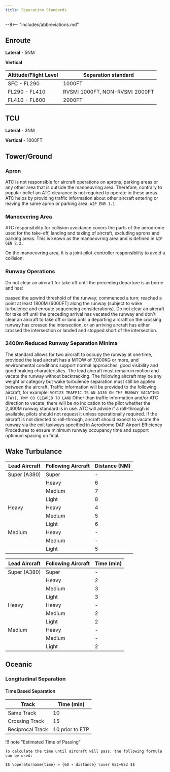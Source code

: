 ```yaml
---
title: Separation Standards
---
```


--8<-- "includes/abbreviations.md"

## Enroute
**Lateral** - 5NM

**Vertical**

| Altitude/Flight Level | Separation standard |
| --------------------- | ------------------- |
| SFC - FL290 | 1000FT |
| FL290 - FL410 | RVSM: 1000FT, NON-RVSM: 2000FT |
| FL410 - FL600 | 2000FT | 

## TCU

**Lateral** - 3NM

**Vertical** - 1000FT

## Tower/Ground

### Apron
ATC is not responsible for aircraft operations on aprons, parking areas or any other area that is outside the manoeuvring area. Therefore, contrary to popular belief an ATC clearance is not required to operate in these areas. ATC helps by providing traffic information about other aircraft entering or leaving the same apron or parking area. `AIP ENR 1.1`

### Manoevering Area
ATC responsibility for collision avoidance covers the parts of the aerodrome used for the take-off, landing and taxiing of aircraft, excluding aprons and parking areas. This is known as the manoeuvring area and is defined in `AIP GEN 2.2.`

On the manoeuvring area, it is a joint pilot-controller responsibility to avoid a collision. 

### Runway Operations

Do not clear an aircraft for take off until the preceding departure is airborne and has:

passed the upwind threshold of the runway;
commenced a turn; 
reached a point at least 1800M (6000FT) along the runway (subject to wake turbulence and enroute sequencing considerations).
Do not clear an aircraft for take off until the preceding arrival has vacated the runway and don't clear an aircraft to take off or land until a departing aircraft on the crossing runway has crossed the intersection, or an arriving aircraft has either crossed the intersection or landed and stopped short of the intersection.

### 2400m Reduced Runway Separation Minima
The standard allows for two aircraft to occupy the runway at one time, provided the lead aircraft has a MTOW of 7,000KG or more, and environmental conditions support normal approaches, good visibility and good braking characteristics. The lead aircraft must remain in motion and vacate the runway without backtracking. The following aircraft may be any weight or category but wake turbulence separation must still be applied between the aircraft. Traffic information will be provided to the following aircraft, for example: `VOZ123 TRAFFIC IS AN A330 ON THE RUNWAY VACATING (TWY), RWY 03 CLEARED TO LAND` Other than traffic information and/or ATC direction to vacate, there will be no indication to the pilot whether the 2,400M runway standard is in use. ATC will advise if a roll-through is available, pilots should not request it unless operationally required. If the aircraft is not directed to roll-through, aircraft should expect to vacate the runway via the exit taxiways specified in Aerodrome DAP Airport Efficiency Procedures to ensure minimum runway occupancy time and support optimum spacing on final.

## Wake Turbulance

| Lead Aircraft | Following Aircraft | Distance (NM) |
| ------------- | ------------------ | ------------- |
| Super (A380) | Super | - | 
|  | Heavy | 6 |
|  | Medium | 7 |
|  | Light | 8 |
| Heavy | Heavy | 4 |
|  | Medium | 5 |
|  | Light | 6 |
| Medium | Heavy | - |
|  | Medium | - |
|  | Light | 5 |

| Lead Aircraft | Following Aircraft | Time (min) |
| ------------- | ------------------ | ---------- |
| Super (A380) | Super | - | 
|  | Heavy | 2 |
|  | Medium | 3 |
|  | Light | 3 |
| Heavy | Heavy | - |
|  | Medium | 2 |
|  | Light | 2 |
| Medium | Heavy | - |
|  | Medium | - |
|  | Light | 2 |


## Oceanic


### Longitudinal Separation

#### Time Based Separation

| Track | Time (min) |
| ----- | ---------- |
| Same Track | 10 |
| Crossing Track | 15 |
| Reciprocal Track | 10 prior to ETP |

!!! note "Estimated Time of Passing"

    To calculate the time until aircraft will pass, the following formula can be used: 
    
    $$ \operatorname{time} = {60 ∗ distance} \over GS1+GS2 $$